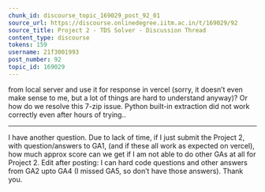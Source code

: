 ```yaml
---
chunk_id: discourse_topic_169029_post_92_01
source_url: https://discourse.onlinedegree.iitm.ac.in/t/169029/92
source_title: Project 2 - TDS Solver - Discussion Thread
content_type: discourse
tokens: 159
username: 21f3001993
post_number: 92
topic_id: 169029
---
```


 from local server and use it for response in vercel (sorry, it doesn’t even make sense to me, but a lot of things are hard to understand anyway)? Or how do we resolve this 7-zip issue. Python built-in extraction did not work correctly even after hours of trying..

---

I have another question. Due to lack of time, if I just submit the Project 2, with question/answers to GA1, (and if these all work as expected on vercel), how much approx score can we get if I am not able to do other GAs at all for Project 2. Edit after posting: I can hard code questions and other answers from GA2 upto GA4 (I missed GA5, so don’t have those answers). Thank you.
